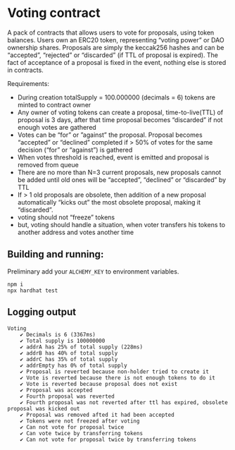 # Voting contract

A pack of contracts that allows users to vote for proposals, using token balances. Users own an ERC20 token, representing “voting power” or DAO ownership shares. Proposals are simply the keccak256 hashes and can be “accepted”, “rejected” or “discarded” (if TTL of proposal is expired). The fact of acceptance of a proposal is fixed in the event, nothing else is stored in contracts.

Requirements: 
- During creation totalSupply = 100.000000 (decimals = 6) tokens are minted to contract owner
- Any owner of voting tokens can create a proposal, time-to-live(TTL) of proposal is 3 days, after that time proposal becomes “discarded” if not enough votes are gathered
- Votes can be “for” or ”against” the proposal. Proposal becomes “accepted” or “declined” completed if > 50% of votes for the same decision (“for” or “against”) is gathered
- When votes threshold is reached, event is emitted and proposal is removed from queue
- There are no more than N=3 current proposals, new proposals cannot be added until old ones will be “accepted”, “declined” or “discarded” by TTL
- If > 1 old proposals are obsolete, then addition of a new proposal automatically “kicks out” the most obsolete proposal, making it “discarded”.
- voting should not “freeze” tokens
- but, voting should handle a situation, when voter transfers his tokens to another address and votes another time

## Building and running:
Preliminary add your ```ALCHEMY_KEY``` to environment variables.
```
npm i
npx hardhat test
```

## Logging output

```
Voting
    ✔ Decimals is 6 (3367ms)
    ✔ Total supply is 100000000
    ✔ addrA has 25% of total supply (228ms)
    ✔ addrB has 40% of total supply
    ✔ addrC has 35% of total supply
    ✔ addrEmpty has 0% of total supply
    ✔ Proposal is reverted because non-holder tried to create it
    ✔ Vote is reverted because there is not enough tokens to do it
    ✔ Vote is reverted because proposal does not exist
    ✔ Proposal was accepted
    ✔ Fourth proposal was reverted
    ✔ Fourth proposal was not reverted after ttl has expired, obsolete proposal was kicked out
    ✔ Proposal was removed afted it had been accepted
    ✔ Tokens were not freezed after voting
    ✔ Can not vote for proposal twice
    ✔ Can vote twice by transferring tokens
    ✔ Can not vote for proposal twice by transferring tokens
```